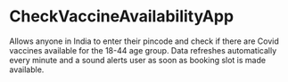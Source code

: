 # CheckVaccineAvailabilityApp
Allows anyone in India to enter their pincode and check if there are Covid vaccines available for the 18-44 age group. Data refreshes automatically every minute and a sound alerts user as soon as booking slot is made available.
